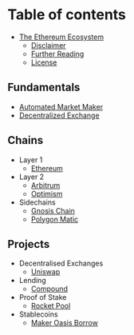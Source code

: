 # Table of contents

- [The Ethereum Ecosystem](README.md)
  - [Disclaimer](appendices/disclaimer.md)
  - [Further Reading](appendices/further-learning.md)
  - [License](appendices/license.md)

## Fundamentals

- [Automated Market Maker](fundamentals/automated-market-maker.md)
- [Decentralized Exchange](fundamentals/decentralized-exchange.md)

## Chains

- Layer 1
  - [Ethereum](chains/ethereum.md)
- Layer 2
  - [Arbitrum](chains/arbitrum-one.md)
  - [Optimism](chains/optimism.md)
- Sidechains
  - [Gnosis Chain](chains/gnosis.md)
  - [Polygon Matic](chains/polygon-matic.md)

## Projects

- Decentralised Exchanges
  - [Uniswap](projects/uniswap.md)
- Lending
  - [Compound](projects/compound.md)
- Proof of Stake
  - [Rocket Pool](projects/rocketpool.md)
- Stablecoins
  - [Maker Oasis Borrow](projects/maker-oasis-borrow.md)
